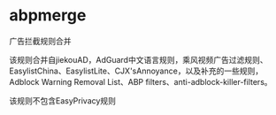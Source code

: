 # abpmerge
广告拦截规则合并

该规则合并自jiekouAD，AdGuard中文语言规则，乘风视频广告过滤规则、EasylistChina、EasylistLite、CJX'sAnnoyance，以及补充的一些规则，Adblock Warning Removal List、ABP filters、anti-adblock-killer-filters。

该规则不包含EasyPrivacy规则
